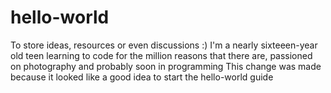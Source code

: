 # hello-world
To store ideas, resources or even discussions :)
I'm a nearly sixteeen-year old teen learning to code for the million reasons that there are, passioned on photography and probably soon in programming
This change was made because it looked like a good idea to start the hello-world guide
